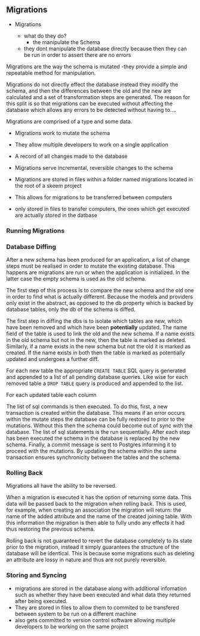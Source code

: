 ## Migrations

- Migrations

  - what do they do?
    - the manipulate the Schema
  - they dont manipulate the database directly because then they can be run in order to assert there are no errors

Migrations are the way the schema is mutated -they provide a simple and repeatable method for manipulation.

Migrations do not directly effect the database instead they modify the schema, and then the differences between the old and the new are calculated and a set of transformation steps are generated. The reason for this split is so that migrations can be executed without affecting the database which allows any errors to be detected without having to....

Migrations are comprised of a type and some data.

- Migrations work to mutate the schema
- They allow multiple developers to work on a single application
- A record of all changes made to the database
- Migrations serve incremental, reversible changes to the schema
- Migrations are stored in files within a folder named migrations located in the root of a skeem project
- This allows for migrations to be transferred between computers

- only stored in files to transfer computers, the ones which get executed are actually stored in the datbase

### Running Migrations

### Database Diffing

After a new schema has been produced for an application, a list of change steps must be realised in order to mutate the existing database. This happens are migrations are run or when the application is initialized. In the latter case the empty schema is used as the old schema.

The first step of this process is to compare the new schema and the old one in order to find what is actually different. Because the models and providers only exist in the abstract, as opposed to the db property which is backed by database tables, only the db of the schema is diffed.

The first step in diffing the dbs is to isolate which tables are new, which have been removed and which have been **potentially** updated. The name field of the table is used to link the old and the new schema. If a name exists in the old schema but not in the new, then the table is marked as deleted. Similarly, if a name exists in the new schema but not the old it is marked as created. If the name exists in both then the table is marked as potentially updated and undergoes a further diff.

For each new table the appropriate `CREATE TABLE` SQL query is generated and appended to a list of all pending database queries. Like wise for each removed table a `DROP TABLE` query is produced and appended to the list.

For each updated table each column

The list of sql commands is then executed. To do this, first, a new transaction is created within the database. This means if an error occurs within the mutate steps the database can be fully restored to prior to the mutations. Without this then the schema could become out of sync with the database. The list of sql statements is the run sequentially. After each step has been executed the schema in the database is replaced by the new schema. Finally, a commit message is sent to Postgres informing it to proceed with the mutations. By updating the schema within the same transaction ensures synchronicity between the tables and the schema.

### Rolling Back

Migrations all have the ability to be reversed.

When a migration is executed it has the option of returning some data. This data will be passed back to the migration when rolling back. This is used, for example, when creating an association the migration will return: the name of the added attribute and the name of the created joining table. With this information the migration is then able to fully undo any effects it had thus restoring the previous schema.

Rolling back is not guaranteed to revert the database completely to its state prior to the migration, instead it simply guarantees the structure of the database will be identical. This is because some migrations such as deleting an attribute are lossy in nature and thus are not purely reversible.

### Storing and Syncing

- migrations are stored in the database along with additional infomation such as whether they have been executed and what data they returned after being executed.
- They are stored in files to allow them to commited to be transfered between system to be run on a different machine
- also gets committed to version control software allowing multiple developers to be working on the same project
